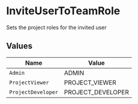 # InviteUserToTeamRole

Sets the project roles for the invited user


## Values

| Name               | Value              |
| ------------------ | ------------------ |
| `Admin`            | ADMIN              |
| `ProjectViewer`    | PROJECT_VIEWER     |
| `ProjectDeveloper` | PROJECT_DEVELOPER  |